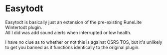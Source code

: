 # Easytodt
Easytodt is basically just an extension of the pre-existing RuneLite Wintertodt plugin.  
All I did was add sound alerts when interrupted or low health.

I have no clue as to whether or not this is against OSRS TOS, but it's unlikely to get you banned as it functions identically to the original plugin.
